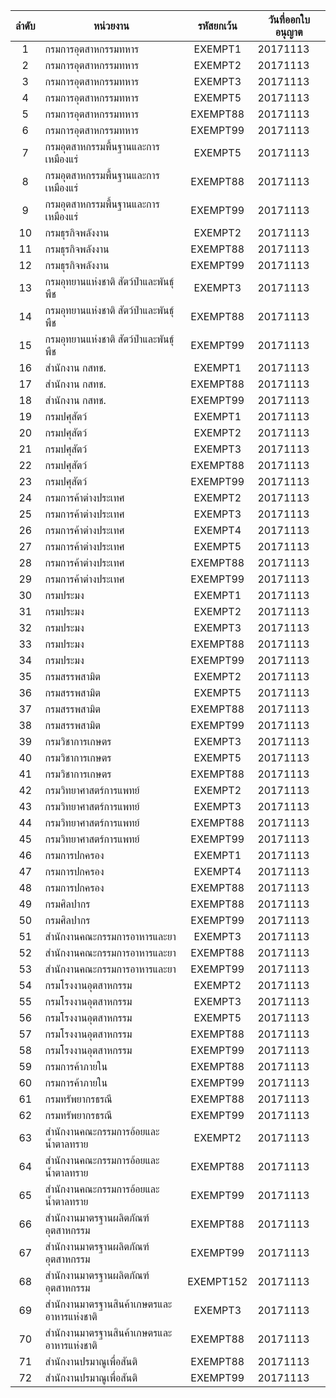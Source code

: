 

| ลำดับ |หน่วยงาน | รหัสยกเว้น |วันที่ออกใบอนุญาต |
|:---:|-------------|:----------:|-------------|
| 1 |กรมการอุตสาหกรรมทหาร |EXEMPT1 |20171113 |
| 2 |กรมการอุตสาหกรรมทหาร |EXEMPT2 |20171113 |
| 3 |กรมการอุตสาหกรรมทหาร |EXEMPT3 |20171113 |
| 4 |กรมการอุตสาหกรรมทหาร |EXEMPT5 |20171113 |
| 5 |กรมการอุตสาหกรรมทหาร |EXEMPT88 |20171113 |
| 6 |กรมการอุตสาหกรรมทหาร |EXEMPT99 |20171113 |
| 7 |กรมอุตสาหกรรมพื้นฐานและการเหมืองแร่ |EXEMPT5 |20171113 |
| 8 |กรมอุตสาหกรรมพื้นฐานและการเหมืองแร่ |EXEMPT88 |20171113 |
| 9 |กรมอุตสาหกรรมพื้นฐานและการเหมืองแร่ |EXEMPT99 |20171113 |
| 10 |กรมธุรกิจพลังงาน |EXEMPT2 |20171113 |
| 11 |กรมธุรกิจพลังงาน |EXEMPT88 |20171113 |
| 12 |กรมธุรกิจพลังงาน |EXEMPT99 |20171113 |
| 13 |กรมอุทยานแห่งชาติ สัตว์ป่าและพันธุ์พืช |EXEMPT3 |20171113 |
| 14 |กรมอุทยานแห่งชาติ สัตว์ป่าและพันธุ์พืช |EXEMPT88 |20171113 |
| 15 |กรมอุทยานแห่งชาติ สัตว์ป่าและพันธุ์พืช |EXEMPT99 |20171113 |
| 16 |สำนักงาน กสทช. |EXEMPT1 |20171113 |
| 17 |สำนักงาน กสทช. |EXEMPT88 |20171113 |
| 18 |สำนักงาน กสทช. |EXEMPT99 |20171113 |
| 19 |กรมปศุสัตว์ |EXEMPT1 |20171113 |
| 20 |กรมปศุสัตว์ |EXEMPT2 |20171113 |
| 21 |กรมปศุสัตว์ |EXEMPT3 |20171113 |
| 22 |กรมปศุสัตว์ |EXEMPT88 |20171113 |
| 23 |กรมปศุสัตว์ |EXEMPT99 |20171113 |
| 24 |กรมการค้าต่างประเทศ |EXEMPT2 |20171113 |
| 25 |กรมการค้าต่างประเทศ |EXEMPT3 |20171113 |
| 26 |กรมการค้าต่างประเทศ |EXEMPT4 |20171113 |
| 27 |กรมการค้าต่างประเทศ |EXEMPT5 |20171113 |
| 28 |กรมการค้าต่างประเทศ |EXEMPT88 |20171113 |
| 29 |กรมการค้าต่างประเทศ |EXEMPT99 |20171113 |
| 30 |กรมประมง |EXEMPT1 |20171113 |
| 31 |กรมประมง |EXEMPT2 |20171113 |
| 32 |กรมประมง |EXEMPT3 |20171113 |
| 33 |กรมประมง |EXEMPT88 |20171113 |
| 34 |กรมประมง |EXEMPT99 |20171113 |
| 35 |กรมสรรพสามิต |EXEMPT2 |20171113 |
| 36 |กรมสรรพสามิต |EXEMPT5 |20171113 |
| 37 |กรมสรรพสามิต |EXEMPT88 |20171113 |
| 38 |กรมสรรพสามิต |EXEMPT99 |20171113 |
| 39 |กรมวิชาการเกษตร |EXEMPT3 |20171113 |
| 40 |กรมวิชาการเกษตร |EXEMPT5 |20171113 |
| 41 |กรมวิชาการเกษตร |EXEMPT88 |20171113 |
| 42 |กรมวิทยาศาสตร์การแพทย์ |EXEMPT2 |20171113 |
| 43 |กรมวิทยาศาสตร์การแพทย์ |EXEMPT3 |20171113 |
| 44 |กรมวิทยาศาสตร์การแพทย์ |EXEMPT88 |20171113 |
| 45 |กรมวิทยาศาสตร์การแพทย์ |EXEMPT99 |20171113 |
| 46 |กรมการปกครอง |EXEMPT1 |20171113 |
| 47 |กรมการปกครอง |EXEMPT4 |20171113 |
| 48 |กรมการปกครอง |EXEMPT88 |20171113 |
| 49 |กรมศิลปากร |EXEMPT88 |20171113 |
| 50 |กรมศิลปากร |EXEMPT99 |20171113 |
| 51 |สำนักงานคณะกรรมการอาหารและยา |EXEMPT3 |20171113 |
| 52 |สำนักงานคณะกรรมการอาหารและยา |EXEMPT88 |20171113 |
| 53 |สำนักงานคณะกรรมการอาหารและยา |EXEMPT99 |20171113 |
| 54 |กรมโรงงานอุตสาหกรรม |EXEMPT2 |20171113 |
| 55 |กรมโรงงานอุตสาหกรรม |EXEMPT3 |20171113 |
| 56 |กรมโรงงานอุตสาหกรรม |EXEMPT5 |20171113 |
| 57 |กรมโรงงานอุตสาหกรรม |EXEMPT88 |20171113 |
| 58 |กรมโรงงานอุตสาหกรรม |EXEMPT99 |20171113 |
| 59 |กรมการค้าภายใน |EXEMPT88 |20171113 |
| 60 |กรมการค้าภายใน |EXEMPT99 |20171113 |
| 61 |กรมทรัพยากรธรณี |EXEMPT88 |20171113 |
| 62 |กรมทรัพยากรธรณี |EXEMPT99 |20171113 |
| 63 |สำนักงานคณะกรรมการอ้อยและน้ำตาลทราย |EXEMPT2 |20171113 |
| 64 |สำนักงานคณะกรรมการอ้อยและน้ำตาลทราย |EXEMPT88 |20171113 |
| 65 |สำนักงานคณะกรรมการอ้อยและน้ำตาลทราย |EXEMPT99 |20171113 |
| 66 |สำนักงานมาตรฐานผลิตภัณฑ์อุตสาหกรรม |EXEMPT88 |20171113 |
| 67 |สำนักงานมาตรฐานผลิตภัณฑ์อุตสาหกรรม |EXEMPT99 |20171113 |
| 68 |สำนักงานมาตรฐานผลิตภัณฑ์อุตสาหกรรม |EXEMPT152 |20171113 |
| 69 |สำนักงานมาตรฐานสินค้าเกษตรและอาหารแห่งชาติ |EXEMPT3 |20171113 |
| 70 |สำนักงานมาตรฐานสินค้าเกษตรและอาหารแห่งชาติ |EXEMPT88 |20171113 |
| 71 |สำนักงานปรมาณูเพื่อสันติ |EXEMPT88 |20171113 |
| 72 |สำนักงานปรมาณูเพื่อสันติ |EXEMPT99 |20171113 |
<!--stackedit_data:
eyJoaXN0b3J5IjpbLTE5NzYxNzQ3Nl19
-->